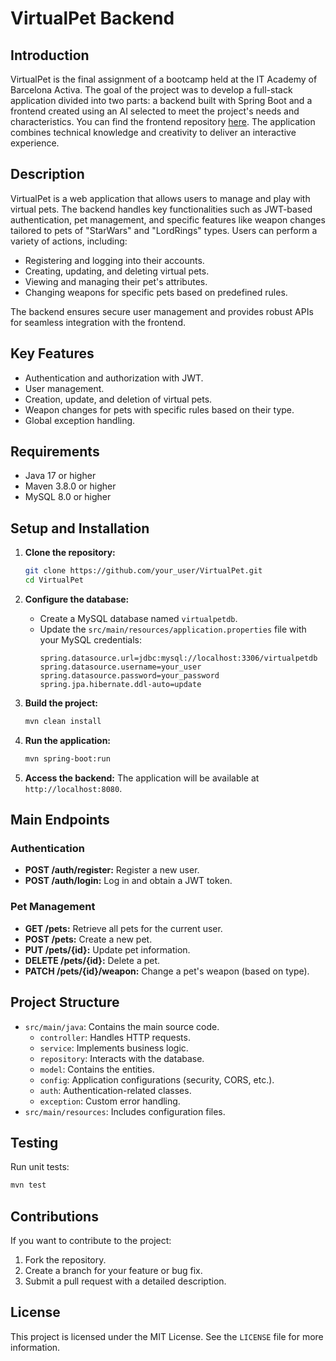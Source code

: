 # VirtualPet Backend

## Introduction

VirtualPet is the final assignment of a bootcamp held at the IT Academy of Barcelona Activa. The goal of the project was to develop a full-stack application divided into two parts: a backend built with Spring Boot and a frontend created using an AI selected to meet the project's needs and characteristics. You can find the frontend repository [here]([https://github.com/your_user/VirtualPetFrontend]). The application combines technical knowledge and creativity to deliver an interactive experience.

## Description

VirtualPet is a web application that allows users to manage and play with virtual pets. The backend handles key functionalities such as JWT-based authentication, pet management, and specific features like weapon changes tailored to pets of "StarWars" and "LordRings" types. Users can perform a variety of actions, including:

- Registering and logging into their accounts.
- Creating, updating, and deleting virtual pets.
- Viewing and managing their pet's attributes.
- Changing weapons for specific pets based on predefined rules.

The backend ensures secure user management and provides robust APIs for seamless integration with the frontend.

## Key Features

- Authentication and authorization with JWT.
- User management.
- Creation, update, and deletion of virtual pets.
- Weapon changes for pets with specific rules based on their type.
- Global exception handling.

## Requirements

- Java 17 or higher
- Maven 3.8.0 or higher
- MySQL 8.0 or higher

## Setup and Installation

1. **Clone the repository:**

   ```bash
   git clone https://github.com/your_user/VirtualPet.git
   cd VirtualPet
   ```

2. **Configure the database:**

   - Create a MySQL database named `virtualpetdb`.
   - Update the `src/main/resources/application.properties` file with your MySQL credentials:
     ```properties
     spring.datasource.url=jdbc:mysql://localhost:3306/virtualpetdb
     spring.datasource.username=your_user
     spring.datasource.password=your_password
     spring.jpa.hibernate.ddl-auto=update
     ```

3. **Build the project:**

   ```bash
   mvn clean install
   ```

4. **Run the application:**

   ```bash
   mvn spring-boot:run
   ```

5. **Access the backend:**
   The application will be available at `http://localhost:8080`.

## Main Endpoints

### Authentication

- **POST /auth/register:** Register a new user.
- **POST /auth/login:** Log in and obtain a JWT token.

### Pet Management

- **GET /pets:** Retrieve all pets for the current user.
- **POST /pets:** Create a new pet.
- **PUT /pets/{id}:** Update pet information.
- **DELETE /pets/{id}:** Delete a pet.
- **PATCH /pets/{id}/weapon:** Change a pet's weapon (based on type).

## Project Structure

- `src/main/java`: Contains the main source code.
  - `controller`: Handles HTTP requests.
  - `service`: Implements business logic.
  - `repository`: Interacts with the database.
  - `model`: Contains the entities.
  - `config`: Application configurations (security, CORS, etc.).
  - `auth`: Authentication-related classes.
  - `exception`: Custom error handling.
- `src/main/resources`: Includes configuration files.

## Testing

Run unit tests:

```bash
mvn test
```

## Contributions

If you want to contribute to the project:

1. Fork the repository.
2. Create a branch for your feature or bug fix.
3. Submit a pull request with a detailed description.

## License

This project is licensed under the MIT License. See the `LICENSE` file for more information.

